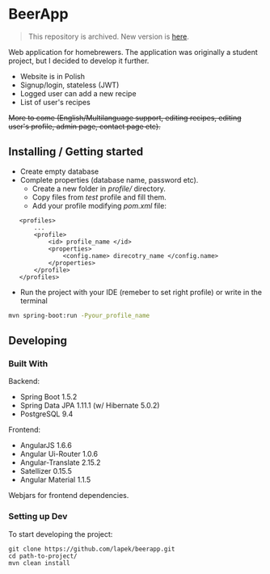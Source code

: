 # BeerApp 
> This repository is archived. New version is [here](https://github.com/lapek/beerapp2/).

Web application for homebrewers. The application was originally a student project, but I decided to develop it further.
* Website is in Polish
* Signup/login, stateless (JWT)
* Logged user can add a new recipe
* List of user's recipes

<s>More to come (English/Multilanguage support, editing recipes, editing user's profile, admin page, contact page etc).</s>


## Installing / Getting started

* Create empty database
* Complete properties (database name, password etc). 
  * Create a new folder in _profile/_ directory. 
  * Copy files from _test_ profile and fill them.
  * Add your profile modifying _pom.xml_ file:

 ```
    <profiles>
        ...
        <profile>
            <id> profile_name </id>
            <properties>
                <config.name> direcotry_name </config.name>
            </properties>
        </profile>
    </profiles>
``` 
* Run the project with your IDE (remeber to set right profile) or write in the terminal
```sh
mvn spring-boot:run -Pyour_profile_name
```


## Developing

### Built With

Backend:
* Spring Boot 1.5.2
* Spring Data JPA 1.11.1 (w/ Hibernate 5.0.2)
* PostgreSQL 9.4

Frontend:
* AngularJS 1.6.6 
* Angular Ui-Router 1.0.6 
* Angular-Translate 2.15.2
* Satellizer 0.15.5
* Angular Material 1.1.5

Webjars for frontend dependencies.


### Setting up Dev

To start developing the project:

```shell
git clone https://github.com/lapek/beerapp.git
cd path-to-project/
mvn clean install
```

